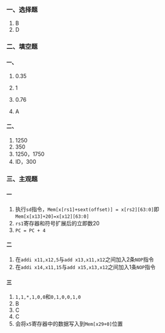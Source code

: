 ### 一、选择题

1. B
2. D

### 二、填空题

#### 一、

1. 0.35
2. 1
3. 0.76

4. A

#### 二、

1. 1250
2. 350
3. 1250，1750
4. ID，300

### 三、主观题

#### 一

1. 执行`sd`指令，`Mem[x[rs1]+sext(offset)] = x[rs2][63:0]`即`Mem[x[x13]+20]=x[x12][63:0]`
2. `rs1`寄存器和符号扩展后的立即数20
3. `PC = PC + 4`

#### 二

1. 在`addi x11,x12,5`与`add x13,x11,x12`之间加入2条`NOP`指令
2. 在`addi x14,x11,15`与`add x15,x13,x12`之间加入1条`NOP`指令

#### 三

1. `1,1,*,1,0,0`和`0,1,0,0,1,0`
2. B
3. C
4. C
5. 会将`x5`寄存器中的数据写入到`Mem[x29+0]`位置